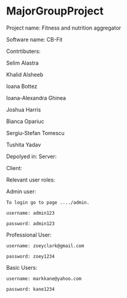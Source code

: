 # MajorGroupProject

Project name: Fitness and nutrition aggregator


Software name: CB-Fit


Contrtibuters:

  Selim Alastra
  
  Khalid Alsheeb
  
  Ioana Bottez
  
  Ioana-Alexandra Ghinea
  
  Joshua Harris
  
  Bianca Opariuc
  
  Sergiu-Stefan Tomescu
  
  Tushita Yadav
  
  
  
Depolyed in:
  Server: 
  
  Client:
  
  
Relevant user roles:

  Admin user: 
  
    To login go to page ..../admin.
    
    username: admin123
    
    password: admin123
    
    
    
  Professional User:
  
    username: zoeyclark@gmail.com
    
    password: zoey1234
    
    

  Basic Users:
  
    username: markkane@yahoo.com
    
    password: kane1234
    
